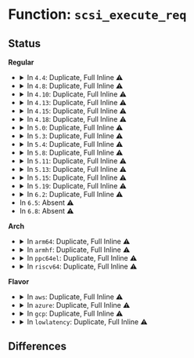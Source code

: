 # Function: <code>scsi_execute_req</code>

## Status
<b>Regular</b>
<ul>
<li>
<details>
<summary>In <code>4.4</code>: Duplicate, Full Inline ⚠️</summary>

**Collision:** Static Duplication

**Inline:** Full

**Transformation:** False

**Instances:**

```
In drivers/scsi/scsi.c (ffffffff815a6464)
Location: include/scsi/scsi_device.h:407
Inline: True
Inline callers:
  - drivers/scsi/scsi.c:scsi_vpd_inquiry
  - drivers/scsi/scsi.c:scsi_report_opcode
```
```
In drivers/scsi/scsi_ioctl.c (ffffffff815a8b6f)
Location: include/scsi/scsi_device.h:407
Inline: True
```
```
In drivers/scsi/scsi_lib.c (ffffffff815af011)
Location: include/scsi/scsi_device.h:407
Inline: True
Inline callers:
  - drivers/scsi/scsi_lib.c:scsi_mode_sense
  - drivers/scsi/scsi_lib.c:scsi_mode_select
  - drivers/scsi/scsi_lib.c:scsi_test_unit_ready
```
```
In drivers/scsi/scsi_scan.c (ffffffff815b20b6)
Location: include/scsi/scsi_device.h:407
Inline: True
Inline callers:
  - drivers/scsi/scsi_scan.c:scsi_probe_and_add_lun
  - drivers/scsi/scsi_scan.c:scsi_probe_and_add_lun
  - drivers/scsi/scsi_scan.c:scsi_report_lun_scan
```
```
In drivers/scsi/sd.c (ffffffff815bccba)
Location: include/scsi/scsi_device.h:407
Inline: True
Inline callers:
  - drivers/scsi/sd.c:read_capacity_10
  - drivers/scsi/sd.c:read_capacity_16
  - drivers/scsi/sd.c:sd_revalidate_disk
  - drivers/scsi/sd.c:sd_revalidate_disk
  - drivers/scsi/sd.c:sd_pr_command
```
```
In drivers/scsi/sr.c (ffffffff815c033e)
Location: include/scsi/scsi_device.h:407
Inline: True
Inline callers:
  - drivers/scsi/sr.c:sr_check_events
  - drivers/scsi/sr.c:sr_block_revalidate_disk
```
</details>
</li>
<li>
<details>
<summary>In <code>4.8</code>: Duplicate, Full Inline ⚠️</summary>

**Collision:** Static Duplication

**Inline:** Full

**Transformation:** False

**Instances:**

```
In drivers/scsi/scsi.c (ffffffff815fe8b6)
Location: include/scsi/scsi_device.h:418
Inline: True
Inline callers:
  - drivers/scsi/scsi.c:scsi_report_opcode
  - drivers/scsi/scsi.c:scsi_vpd_inquiry
```
```
In drivers/scsi/scsi_ioctl.c (ffffffff81600a1f)
Location: include/scsi/scsi_device.h:418
Inline: True
```
```
In drivers/scsi/scsi_lib.c (ffffffff8160783c)
Location: include/scsi/scsi_device.h:418
Inline: True
Inline callers:
  - drivers/scsi/scsi_lib.c:scsi_test_unit_ready
  - drivers/scsi/scsi_lib.c:scsi_mode_sense
  - drivers/scsi/scsi_lib.c:scsi_mode_select
```
```
In drivers/scsi/scsi_scan.c (ffffffff8160b2fd)
Location: include/scsi/scsi_device.h:418
Inline: True
Inline callers:
  - drivers/scsi/scsi_scan.c:scsi_report_lun_scan
  - drivers/scsi/scsi_scan.c:scsi_probe_and_add_lun
  - drivers/scsi/scsi_scan.c:scsi_probe_and_add_lun
```
```
In drivers/scsi/sd.c (ffffffff8161692e)
Location: include/scsi/scsi_device.h:418
Inline: True
Inline callers:
  - drivers/scsi/sd.c:sd_revalidate_disk
  - drivers/scsi/sd.c:sd_revalidate_disk
  - drivers/scsi/sd.c:read_capacity_10
  - drivers/scsi/sd.c:read_capacity_16
  - drivers/scsi/sd.c:sd_pr_command
```
```
In drivers/scsi/sr.c (ffffffff81618e10)
Location: include/scsi/scsi_device.h:418
Inline: True
Inline callers:
  - drivers/scsi/sr.c:sr_block_revalidate_disk
  - drivers/scsi/sr.c:sr_check_events
```
</details>
</li>
<li>
<details>
<summary>In <code>4.10</code>: Duplicate, Full Inline ⚠️</summary>

**Collision:** Static Duplication

**Inline:** Full

**Transformation:** False

**Instances:**

```
In drivers/scsi/scsi.c (ffffffff8162def6)
Location: include/scsi/scsi_device.h:419
Inline: True
Inline callers:
  - drivers/scsi/scsi.c:scsi_report_opcode
  - drivers/scsi/scsi.c:scsi_vpd_inquiry
```
```
In drivers/scsi/scsi_ioctl.c (ffffffff816300ff)
Location: include/scsi/scsi_device.h:419
Inline: True
```
```
In drivers/scsi/scsi_lib.c (ffffffff81636f0c)
Location: include/scsi/scsi_device.h:419
Inline: True
Inline callers:
  - drivers/scsi/scsi_lib.c:scsi_test_unit_ready
  - drivers/scsi/scsi_lib.c:scsi_mode_sense
  - drivers/scsi/scsi_lib.c:scsi_mode_select
```
```
In drivers/scsi/scsi_scan.c (ffffffff8163abb7)
Location: include/scsi/scsi_device.h:419
Inline: True
Inline callers:
  - drivers/scsi/scsi_scan.c:scsi_report_lun_scan
  - drivers/scsi/scsi_scan.c:scsi_probe_and_add_lun
  - drivers/scsi/scsi_scan.c:scsi_probe_and_add_lun
```
```
In drivers/scsi/sd.c (ffffffff816463cf)
Location: include/scsi/scsi_device.h:419
Inline: True
Inline callers:
  - drivers/scsi/sd.c:sd_revalidate_disk
  - drivers/scsi/sd.c:sd_revalidate_disk
  - drivers/scsi/sd.c:read_capacity_10
  - drivers/scsi/sd.c:read_capacity_16
  - drivers/scsi/sd.c:sd_pr_command
```
```
In drivers/scsi/sd_zbc.c (ffffffff81648066)
Location: include/scsi/scsi_device.h:419
Inline: True
```
```
In drivers/scsi/sr.c (ffffffff81649a90)
Location: include/scsi/scsi_device.h:419
Inline: True
Inline callers:
  - drivers/scsi/sr.c:sr_block_revalidate_disk
  - drivers/scsi/sr.c:sr_check_events
```
</details>
</li>
<li>
<details>
<summary>In <code>4.13</code>: Duplicate, Full Inline ⚠️</summary>

**Collision:** Static Duplication

**Inline:** Full

**Transformation:** False

**Instances:**

```
In drivers/scsi/scsi.c (ffffffff81643316)
Location: include/scsi/scsi_device.h:418
Inline: True
Inline callers:
  - drivers/scsi/scsi.c:scsi_report_opcode
  - drivers/scsi/scsi.c:scsi_vpd_inquiry
```
```
In drivers/scsi/scsi_ioctl.c (ffffffff81644e9f)
Location: include/scsi/scsi_device.h:418
Inline: True
```
```
In drivers/scsi/scsi_lib.c (ffffffff8164976c)
Location: include/scsi/scsi_device.h:418
Inline: True
Inline callers:
  - drivers/scsi/scsi_lib.c:scsi_test_unit_ready
  - drivers/scsi/scsi_lib.c:scsi_mode_sense
  - drivers/scsi/scsi_lib.c:scsi_mode_select
```
```
In drivers/scsi/scsi_scan.c (ffffffff8164fb11)
Location: include/scsi/scsi_device.h:418
Inline: True
Inline callers:
  - drivers/scsi/scsi_scan.c:__scsi_scan_target
  - drivers/scsi/scsi_scan.c:scsi_probe_and_add_lun
  - drivers/scsi/scsi_scan.c:scsi_probe_and_add_lun
```
```
In drivers/scsi/sd.c (ffffffff8165af55)
Location: include/scsi/scsi_device.h:418
Inline: True
Inline callers:
  - drivers/scsi/sd.c:sd_revalidate_disk
  - drivers/scsi/sd.c:sd_revalidate_disk
  - drivers/scsi/sd.c:read_capacity_10
  - drivers/scsi/sd.c:sd_pr_command
  - drivers/scsi/sd.c:sd_sec_submit
```
```
In drivers/scsi/sd_zbc.c (ffffffff8165cb06)
Location: include/scsi/scsi_device.h:418
Inline: True
```
```
In drivers/scsi/sr.c (ffffffff8165e420)
Location: include/scsi/scsi_device.h:418
Inline: True
Inline callers:
  - drivers/scsi/sr.c:sr_block_revalidate_disk
  - drivers/scsi/sr.c:sr_check_events
```
</details>
</li>
<li>
<details>
<summary>In <code>4.15</code>: Duplicate, Full Inline ⚠️</summary>

**Collision:** Static Duplication

**Inline:** Full

**Transformation:** False

**Instances:**

```
In drivers/scsi/scsi.c (ffffffff816ac426)
Location: include/scsi/scsi_device.h:434
Inline: True
Inline callers:
  - drivers/scsi/scsi.c:scsi_report_opcode
  - drivers/scsi/scsi.c:scsi_vpd_inquiry
```
```
In drivers/scsi/scsi_ioctl.c (ffffffff816ade2f)
Location: include/scsi/scsi_device.h:434
Inline: True
```
```
In drivers/scsi/scsi_lib.c (ffffffff816b298c)
Location: include/scsi/scsi_device.h:434
Inline: True
Inline callers:
  - drivers/scsi/scsi_lib.c:scsi_test_unit_ready
  - drivers/scsi/scsi_lib.c:scsi_mode_sense
  - drivers/scsi/scsi_lib.c:scsi_mode_select
```
```
In drivers/scsi/scsi_scan.c (ffffffff816b9109)
Location: include/scsi/scsi_device.h:434
Inline: True
Inline callers:
  - drivers/scsi/scsi_scan.c:__scsi_scan_target
  - drivers/scsi/scsi_scan.c:scsi_probe_and_add_lun
  - drivers/scsi/scsi_scan.c:scsi_probe_and_add_lun
```
```
In drivers/scsi/sd.c (ffffffff816c45a5)
Location: include/scsi/scsi_device.h:434
Inline: True
Inline callers:
  - drivers/scsi/sd.c:sd_revalidate_disk
  - drivers/scsi/sd.c:sd_revalidate_disk
  - drivers/scsi/sd.c:read_capacity_10
  - drivers/scsi/sd.c:sd_pr_command
  - drivers/scsi/sd.c:sd_sec_submit
```
```
In drivers/scsi/sd_zbc.c (ffffffff816c6166)
Location: include/scsi/scsi_device.h:434
Inline: True
```
```
In drivers/scsi/sr.c (ffffffff816c79a0)
Location: include/scsi/scsi_device.h:434
Inline: True
Inline callers:
  - drivers/scsi/sr.c:sr_block_revalidate_disk
  - drivers/scsi/sr.c:sr_check_events
```
</details>
</li>
<li>
<details>
<summary>In <code>4.18</code>: Duplicate, Full Inline ⚠️</summary>

**Collision:** Static Duplication

**Inline:** Full

**Transformation:** False

**Instances:**

```
In drivers/scsi/scsi.c (ffffffff816e8956)
Location: include/scsi/scsi_device.h:434
Inline: True
Inline callers:
  - drivers/scsi/scsi.c:scsi_report_opcode
  - drivers/scsi/scsi.c:scsi_vpd_inquiry
```
```
In drivers/scsi/scsi_ioctl.c (ffffffff816ea22b)
Location: include/scsi/scsi_device.h:434
Inline: True
```
```
In drivers/scsi/scsi_lib.c (ffffffff816eeafc)
Location: include/scsi/scsi_device.h:434
Inline: True
Inline callers:
  - drivers/scsi/scsi_lib.c:scsi_test_unit_ready
  - drivers/scsi/scsi_lib.c:scsi_mode_sense
  - drivers/scsi/scsi_lib.c:scsi_mode_select
```
```
In drivers/scsi/scsi_scan.c (ffffffff816f5438)
Location: include/scsi/scsi_device.h:434
Inline: True
Inline callers:
  - drivers/scsi/scsi_scan.c:__scsi_scan_target
  - drivers/scsi/scsi_scan.c:scsi_probe_and_add_lun
  - drivers/scsi/scsi_scan.c:scsi_probe_and_add_lun
```
```
In drivers/scsi/sd.c (ffffffff81700af9)
Location: include/scsi/scsi_device.h:434
Inline: True
Inline callers:
  - drivers/scsi/sd.c:sd_revalidate_disk
  - drivers/scsi/sd.c:sd_revalidate_disk
  - drivers/scsi/sd.c:read_capacity_10
  - drivers/scsi/sd.c:sd_pr_command
  - drivers/scsi/sd.c:sd_sec_submit
```
```
In drivers/scsi/sd_zbc.c (ffffffff817026e6)
Location: include/scsi/scsi_device.h:434
Inline: True
```
```
In drivers/scsi/sr.c (ffffffff817043a3)
Location: include/scsi/scsi_device.h:434
Inline: True
Inline callers:
  - drivers/scsi/sr.c:sr_block_revalidate_disk
  - drivers/scsi/sr.c:sr_check_events
```
</details>
</li>
<li>
<details>
<summary>In <code>5.0</code>: Duplicate, Full Inline ⚠️</summary>

**Collision:** Static Duplication

**Inline:** Full

**Transformation:** False

**Instances:**

```
In drivers/scsi/scsi.c (ffffffff8170c456)
Location: include/scsi/scsi_device.h:446
Inline: True
Inline callers:
  - drivers/scsi/scsi.c:scsi_report_opcode
  - drivers/scsi/scsi.c:scsi_vpd_inquiry
```
```
In drivers/scsi/scsi_ioctl.c (ffffffff8170dcdb)
Location: include/scsi/scsi_device.h:446
Inline: True
```
```
In drivers/scsi/scsi_lib.c (ffffffff8171269c)
Location: include/scsi/scsi_device.h:446
Inline: True
Inline callers:
  - drivers/scsi/scsi_lib.c:scsi_test_unit_ready
  - drivers/scsi/scsi_lib.c:scsi_mode_sense
  - drivers/scsi/scsi_lib.c:scsi_mode_select
```
```
In drivers/scsi/scsi_scan.c (ffffffff81717d87)
Location: include/scsi/scsi_device.h:446
Inline: True
Inline callers:
  - drivers/scsi/scsi_scan.c:__scsi_scan_target
  - drivers/scsi/scsi_scan.c:scsi_probe_and_add_lun
  - drivers/scsi/scsi_scan.c:scsi_probe_and_add_lun
```
```
In drivers/scsi/sd.c (ffffffff81723899)
Location: include/scsi/scsi_device.h:446
Inline: True
Inline callers:
  - drivers/scsi/sd.c:sd_revalidate_disk
  - drivers/scsi/sd.c:sd_revalidate_disk
  - drivers/scsi/sd.c:read_capacity_10
  - drivers/scsi/sd.c:sd_pr_command
  - drivers/scsi/sd.c:sd_sec_submit
```
```
In drivers/scsi/sd_zbc.c (ffffffff8172530b)
Location: include/scsi/scsi_device.h:446
Inline: True
Inline callers:
  - drivers/scsi/sd_zbc.c:sd_zbc_do_report_zones
```
```
In drivers/scsi/sr.c (ffffffff81727163)
Location: include/scsi/scsi_device.h:446
Inline: True
Inline callers:
  - drivers/scsi/sr.c:sr_block_revalidate_disk
  - drivers/scsi/sr.c:sr_check_events
```
</details>
</li>
<li>
<details>
<summary>In <code>5.3</code>: Duplicate, Full Inline ⚠️</summary>

**Collision:** Static Duplication

**Inline:** Full

**Transformation:** False

**Instances:**

```
In drivers/scsi/scsi.c (ffffffff81747b76)
Location: include/scsi/scsi_device.h:446
Inline: True
Inline callers:
  - drivers/scsi/scsi.c:scsi_report_opcode
  - drivers/scsi/scsi.c:scsi_vpd_inquiry
```
```
In drivers/scsi/scsi_ioctl.c (ffffffff8174949b)
Location: include/scsi/scsi_device.h:446
Inline: True
```
```
In drivers/scsi/scsi_lib.c (ffffffff8174e00c)
Location: include/scsi/scsi_device.h:446
Inline: True
Inline callers:
  - drivers/scsi/scsi_lib.c:scsi_test_unit_ready
  - drivers/scsi/scsi_lib.c:scsi_mode_sense
  - drivers/scsi/scsi_lib.c:scsi_mode_select
```
```
In drivers/scsi/scsi_scan.c (ffffffff81753097)
Location: include/scsi/scsi_device.h:446
Inline: True
Inline callers:
  - drivers/scsi/scsi_scan.c:scsi_report_lun_scan
  - drivers/scsi/scsi_scan.c:scsi_probe_and_add_lun
  - drivers/scsi/scsi_scan.c:scsi_probe_and_add_lun
```
```
In drivers/scsi/sd.c (ffffffff8175cbcf)
Location: include/scsi/scsi_device.h:446
Inline: True
Inline callers:
  - drivers/scsi/sd.c:read_capacity_10
  - drivers/scsi/sd.c:sd_spinup_disk
  - drivers/scsi/sd.c:sd_spinup_disk
  - drivers/scsi/sd.c:sd_pr_command
  - drivers/scsi/sd.c:sd_sec_submit
```
```
In drivers/scsi/sd_zbc.c (ffffffff81760960)
Location: include/scsi/scsi_device.h:446
Inline: True
Inline callers:
  - drivers/scsi/sd_zbc.c:sd_zbc_do_report_zones
```
```
In drivers/scsi/sr.c (ffffffff81762899)
Location: include/scsi/scsi_device.h:446
Inline: True
Inline callers:
  - drivers/scsi/sr.c:sr_block_revalidate_disk
  - drivers/scsi/sr.c:sr_check_events
```
</details>
</li>
<li>
<details>
<summary>In <code>5.4</code>: Duplicate, Full Inline ⚠️</summary>

**Collision:** Static Duplication

**Inline:** Full

**Transformation:** False

**Instances:**

```
In drivers/scsi/scsi.c (ffffffff8176bcc6)
Location: include/scsi/scsi_device.h:446
Inline: True
Inline callers:
  - drivers/scsi/scsi.c:scsi_report_opcode
  - drivers/scsi/scsi.c:scsi_vpd_inquiry
```
```
In drivers/scsi/scsi_ioctl.c (ffffffff8176d5cb)
Location: include/scsi/scsi_device.h:446
Inline: True
```
```
In drivers/scsi/scsi_lib.c (ffffffff817721bc)
Location: include/scsi/scsi_device.h:446
Inline: True
Inline callers:
  - drivers/scsi/scsi_lib.c:scsi_test_unit_ready
  - drivers/scsi/scsi_lib.c:scsi_mode_sense
  - drivers/scsi/scsi_lib.c:scsi_mode_select
```
```
In drivers/scsi/scsi_scan.c (ffffffff81777317)
Location: include/scsi/scsi_device.h:446
Inline: True
Inline callers:
  - drivers/scsi/scsi_scan.c:scsi_report_lun_scan
  - drivers/scsi/scsi_scan.c:scsi_probe_and_add_lun
  - drivers/scsi/scsi_scan.c:scsi_probe_and_add_lun
```
```
In drivers/scsi/sd.c (ffffffff81780a9f)
Location: include/scsi/scsi_device.h:446
Inline: True
Inline callers:
  - drivers/scsi/sd.c:read_capacity_10
  - drivers/scsi/sd.c:sd_spinup_disk
  - drivers/scsi/sd.c:sd_spinup_disk
  - drivers/scsi/sd.c:sd_pr_command
  - drivers/scsi/sd.c:sd_sec_submit
```
```
In drivers/scsi/sd_zbc.c (ffffffff81784900)
Location: include/scsi/scsi_device.h:446
Inline: True
Inline callers:
  - drivers/scsi/sd_zbc.c:sd_zbc_do_report_zones
```
```
In drivers/scsi/sr.c (ffffffff81786889)
Location: include/scsi/scsi_device.h:446
Inline: True
Inline callers:
  - drivers/scsi/sr.c:sr_block_revalidate_disk
  - drivers/scsi/sr.c:sr_check_events
```
</details>
</li>
<li>
<details>
<summary>In <code>5.8</code>: Duplicate, Full Inline ⚠️</summary>

**Collision:** Static Duplication

**Inline:** Full

**Transformation:** False

**Instances:**

```
In drivers/scsi/scsi.c (ffffffff8182df36)
Location: include/scsi/scsi_device.h:455
Inline: True
Inline callers:
  - drivers/scsi/scsi.c:scsi_report_opcode
  - drivers/scsi/scsi.c:scsi_vpd_inquiry
```
```
In drivers/scsi/scsi_ioctl.c (ffffffff8182fc49)
Location: include/scsi/scsi_device.h:455
Inline: True
```
```
In drivers/scsi/scsi_lib.c (ffffffff818346ec)
Location: include/scsi/scsi_device.h:455
Inline: True
Inline callers:
  - drivers/scsi/scsi_lib.c:scsi_test_unit_ready
  - drivers/scsi/scsi_lib.c:scsi_mode_sense
  - drivers/scsi/scsi_lib.c:scsi_mode_select
```
```
In drivers/scsi/scsi_scan.c (ffffffff8183a227)
Location: include/scsi/scsi_device.h:455
Inline: True
Inline callers:
  - drivers/scsi/scsi_scan.c:scsi_report_lun_scan
  - drivers/scsi/scsi_scan.c:scsi_probe_and_add_lun
```
```
In drivers/scsi/sd.c (ffffffff8184703c)
Location: include/scsi/scsi_device.h:455
Inline: True
Inline callers:
  - drivers/scsi/sd.c:read_capacity_10
  - drivers/scsi/sd.c:sd_spinup_disk
  - drivers/scsi/sd.c:sd_spinup_disk
  - drivers/scsi/sd.c:sd_sec_submit
```
```
In drivers/scsi/sd_zbc.c (ffffffff818485e5)
Location: include/scsi/scsi_device.h:455
Inline: True
Inline callers:
  - drivers/scsi/sd_zbc.c:sd_zbc_do_report_zones
```
```
In drivers/scsi/sr.c (ffffffff8184a09e)
Location: include/scsi/scsi_device.h:455
Inline: True
Inline callers:
  - drivers/scsi/sr.c:get_sectorsize
  - drivers/scsi/sr.c:sr_get_events
```
</details>
</li>
<li>
<details>
<summary>In <code>5.11</code>: Duplicate, Full Inline ⚠️</summary>

**Collision:** Static Duplication

**Inline:** Full

**Transformation:** False

**Instances:**

```
In drivers/scsi/scsi.c (ffffffff8183ef76)
Location: include/scsi/scsi_device.h:456
Inline: True
Inline callers:
  - drivers/scsi/scsi.c:scsi_report_opcode
  - drivers/scsi/scsi.c:scsi_vpd_inquiry
```
```
In drivers/scsi/scsi_ioctl.c (ffffffff81840909)
Location: include/scsi/scsi_device.h:456
Inline: True
```
```
In drivers/scsi/scsi_lib.c (ffffffff818450cc)
Location: include/scsi/scsi_device.h:456
Inline: True
Inline callers:
  - drivers/scsi/scsi_lib.c:scsi_test_unit_ready
  - drivers/scsi/scsi_lib.c:scsi_mode_sense
  - drivers/scsi/scsi_lib.c:scsi_mode_select
```
```
In drivers/scsi/scsi_scan.c (ffffffff8184abe7)
Location: include/scsi/scsi_device.h:456
Inline: True
Inline callers:
  - drivers/scsi/scsi_scan.c:scsi_report_lun_scan
  - drivers/scsi/scsi_scan.c:scsi_probe_and_add_lun
```
```
In drivers/scsi/sd.c (ffffffff81856a4a)
Location: include/scsi/scsi_device.h:456
Inline: True
Inline callers:
  - drivers/scsi/sd.c:read_capacity_10
  - drivers/scsi/sd.c:sd_spinup_disk
  - drivers/scsi/sd.c:sd_spinup_disk
```
```
In drivers/scsi/sd_zbc.c (ffffffff81858ad5)
Location: include/scsi/scsi_device.h:456
Inline: True
Inline callers:
  - drivers/scsi/sd_zbc.c:sd_zbc_do_report_zones
```
```
In drivers/scsi/sr.c (ffffffff8185a74e)
Location: include/scsi/scsi_device.h:456
Inline: True
Inline callers:
  - drivers/scsi/sr.c:get_sectorsize
  - drivers/scsi/sr.c:sr_get_events
```
</details>
</li>
<li>
<details>
<summary>In <code>5.13</code>: Duplicate, Full Inline ⚠️</summary>

**Collision:** Static Duplication

**Inline:** Full

**Transformation:** False

**Instances:**

```
In drivers/scsi/scsi.c (ffffffff81822186)
Location: include/scsi/scsi_device.h:457
Inline: True
Inline callers:
  - drivers/scsi/scsi.c:scsi_report_opcode
  - drivers/scsi/scsi.c:scsi_vpd_inquiry
```
```
In drivers/scsi/scsi_ioctl.c (ffffffff81823b4b)
Location: include/scsi/scsi_device.h:457
Inline: True
```
```
In drivers/scsi/scsi_lib.c (ffffffff8182825c)
Location: include/scsi/scsi_device.h:457
Inline: True
Inline callers:
  - drivers/scsi/scsi_lib.c:scsi_test_unit_ready
  - drivers/scsi/scsi_lib.c:scsi_mode_sense
  - drivers/scsi/scsi_lib.c:scsi_mode_select
```
```
In drivers/scsi/scsi_scan.c (ffffffff8182df48)
Location: include/scsi/scsi_device.h:457
Inline: True
Inline callers:
  - drivers/scsi/scsi_scan.c:scsi_report_lun_scan
  - drivers/scsi/scsi_scan.c:scsi_probe_and_add_lun
```
```
In drivers/scsi/sd.c (ffffffff818397da)
Location: include/scsi/scsi_device.h:457
Inline: True
Inline callers:
  - drivers/scsi/sd.c:read_capacity_10
  - drivers/scsi/sd.c:sd_spinup_disk
  - drivers/scsi/sd.c:sd_spinup_disk
```
```
In drivers/scsi/sd_zbc.c (ffffffff8183ba57)
Location: include/scsi/scsi_device.h:457
Inline: True
Inline callers:
  - drivers/scsi/sd_zbc.c:sd_zbc_do_report_zones
```
```
In drivers/scsi/sr.c (ffffffff8183da4e)
Location: include/scsi/scsi_device.h:457
Inline: True
Inline callers:
  - drivers/scsi/sr.c:get_sectorsize
  - drivers/scsi/sr.c:sr_check_events
```
</details>
</li>
<li>
<details>
<summary>In <code>5.15</code>: Duplicate, Full Inline ⚠️</summary>

**Collision:** Static Duplication

**Inline:** Full

**Transformation:** False

**Instances:**

```
In drivers/scsi/scsi.c (ffffffff818acac6)
Location: include/scsi/scsi_device.h:464
Inline: True
Inline callers:
  - drivers/scsi/scsi.c:scsi_report_opcode
  - drivers/scsi/scsi.c:scsi_vpd_inquiry
```
```
In drivers/scsi/scsi_ioctl.c (ffffffff818ae47b)
Location: include/scsi/scsi_device.h:464
Inline: True
```
```
In drivers/scsi/scsi_lib.c (ffffffff818b3b9c)
Location: include/scsi/scsi_device.h:464
Inline: True
Inline callers:
  - drivers/scsi/scsi_lib.c:scsi_test_unit_ready
  - drivers/scsi/scsi_lib.c:scsi_mode_sense
  - drivers/scsi/scsi_lib.c:scsi_mode_select
```
```
In drivers/scsi/scsi_scan.c (ffffffff818b9d18)
Location: include/scsi/scsi_device.h:464
Inline: True
Inline callers:
  - drivers/scsi/scsi_scan.c:scsi_report_lun_scan
  - drivers/scsi/scsi_scan.c:scsi_probe_and_add_lun
```
```
In drivers/scsi/sd.c (ffffffff818c5e5a)
Location: include/scsi/scsi_device.h:464
Inline: True
Inline callers:
  - drivers/scsi/sd.c:read_capacity_10
  - drivers/scsi/sd.c:sd_spinup_disk
  - drivers/scsi/sd.c:sd_spinup_disk
```
```
In drivers/scsi/sd_zbc.c (ffffffff818c8127)
Location: include/scsi/scsi_device.h:464
Inline: True
Inline callers:
  - drivers/scsi/sd_zbc.c:sd_zbc_do_report_zones
```
```
In drivers/scsi/sr.c (ffffffff818ca50e)
Location: include/scsi/scsi_device.h:464
Inline: True
Inline callers:
  - drivers/scsi/sr.c:get_sectorsize
  - drivers/scsi/sr.c:sr_check_events
```
</details>
</li>
<li>
<details>
<summary>In <code>5.19</code>: Duplicate, Full Inline ⚠️</summary>

**Collision:** Static Duplication

**Inline:** Full

**Transformation:** False

**Instances:**

```
In drivers/scsi/scsi.c (ffffffff819f7877)
Location: include/scsi/scsi_device.h:472
Inline: True
Inline callers:
  - drivers/scsi/scsi.c:scsi_report_opcode
  - drivers/scsi/scsi.c:scsi_get_vpd_size
```
```
In drivers/scsi/scsi_ioctl.c (ffffffff819f95c5)
Location: include/scsi/scsi_device.h:472
Inline: True
```
```
In drivers/scsi/scsi_lib.c (ffffffff81a009cc)
Location: include/scsi/scsi_device.h:472
Inline: True
Inline callers:
  - drivers/scsi/scsi_lib.c:scsi_test_unit_ready
  - drivers/scsi/scsi_lib.c:scsi_mode_sense
  - drivers/scsi/scsi_lib.c:scsi_mode_select
```
```
In drivers/scsi/scsi_scan.c (ffffffff81a056b8)
Location: include/scsi/scsi_device.h:472
Inline: True
Inline callers:
  - drivers/scsi/scsi_scan.c:scsi_report_lun_scan
  - drivers/scsi/scsi_scan.c:scsi_probe_and_add_lun
```
```
In drivers/scsi/sd.c (ffffffff81a128d2)
Location: include/scsi/scsi_device.h:472
Inline: True
Inline callers:
  - drivers/scsi/sd.c:read_capacity_10
  - drivers/scsi/sd.c:read_capacity_16
  - drivers/scsi/sd.c:sd_spinup_disk
  - drivers/scsi/sd.c:sd_spinup_disk
```
```
In drivers/scsi/sd_zbc.c (ffffffff81a14f8e)
Location: include/scsi/scsi_device.h:472
Inline: True
Inline callers:
  - drivers/scsi/sd_zbc.c:sd_zbc_do_report_zones
```
```
In drivers/scsi/sr.c (ffffffff81a179dd)
Location: include/scsi/scsi_device.h:472
Inline: True
Inline callers:
  - drivers/scsi/sr.c:get_sectorsize
  - drivers/scsi/sr.c:sr_check_events
```
</details>
</li>
<li>
<details>
<summary>In <code>6.2</code>: Duplicate, Full Inline ⚠️</summary>

**Collision:** Static Duplication

**Inline:** Full

**Transformation:** False

**Instances:**

```
In drivers/scsi/scsi.c (ffffffff81b750d7)
Location: include/scsi/scsi_device.h:473
Inline: True
Inline callers:
  - drivers/scsi/scsi.c:scsi_report_opcode
  - drivers/scsi/scsi.c:scsi_get_vpd_size
```
```
In drivers/scsi/scsi_ioctl.c (ffffffff81b77585)
Location: include/scsi/scsi_device.h:473
Inline: True
```
```
In drivers/scsi/scsi_lib.c (ffffffff81b7f06c)
Location: include/scsi/scsi_device.h:473
Inline: True
Inline callers:
  - drivers/scsi/scsi_lib.c:scsi_test_unit_ready
  - drivers/scsi/scsi_lib.c:scsi_mode_sense
  - drivers/scsi/scsi_lib.c:scsi_mode_select
```
```
In drivers/scsi/scsi_scan.c (ffffffff81b843c5)
Location: include/scsi/scsi_device.h:473
Inline: True
Inline callers:
  - drivers/scsi/scsi_scan.c:scsi_report_lun_scan
  - drivers/scsi/scsi_scan.c:scsi_probe_and_add_lun
```
```
In drivers/scsi/sd.c (ffffffff81b92c52)
Location: include/scsi/scsi_device.h:473
Inline: True
Inline callers:
  - drivers/scsi/sd.c:read_capacity_10
  - drivers/scsi/sd.c:read_capacity_16
  - drivers/scsi/sd.c:sd_spinup_disk
  - drivers/scsi/sd.c:sd_spinup_disk
```
```
In drivers/scsi/sd_zbc.c (ffffffff81b95bde)
Location: include/scsi/scsi_device.h:473
Inline: True
Inline callers:
  - drivers/scsi/sd_zbc.c:sd_zbc_do_report_zones
```
```
In drivers/scsi/sr.c (ffffffff81b988ed)
Location: include/scsi/scsi_device.h:473
Inline: True
Inline callers:
  - drivers/scsi/sr.c:get_sectorsize
  - drivers/scsi/sr.c:sr_check_events
```
</details>
</li>
<li>
In <code>6.5</code>: Absent ⚠️
</li>
<li>
In <code>6.8</code>: Absent ⚠️
</li>
</ul>
<b>Arch</b>
<ul>
<li>
<details>
<summary>In <code>arm64</code>: Duplicate, Full Inline ⚠️</summary>

**Collision:** Static Duplication

**Inline:** Full

**Transformation:** False

**Instances:**

```
In drivers/scsi/scsi.c (ffff80001096dcac)
Location: include/scsi/scsi_device.h:446
Inline: True
Inline callers:
  - drivers/scsi/scsi.c:scsi_report_opcode
  - drivers/scsi/scsi.c:scsi_vpd_inquiry
```
```
In drivers/scsi/scsi_ioctl.c (ffff80001096fda8)
Location: include/scsi/scsi_device.h:446
Inline: True
```
```
In drivers/scsi/scsi_lib.c (ffff8000109759b4)
Location: include/scsi/scsi_device.h:446
Inline: True
Inline callers:
  - drivers/scsi/scsi_lib.c:scsi_test_unit_ready
  - drivers/scsi/scsi_lib.c:scsi_mode_sense
  - drivers/scsi/scsi_lib.c:scsi_mode_select
```
```
In drivers/scsi/scsi_scan.c (ffff80001097b680)
Location: include/scsi/scsi_device.h:446
Inline: True
Inline callers:
  - drivers/scsi/scsi_scan.c:scsi_report_lun_scan
  - drivers/scsi/scsi_scan.c:scsi_probe_and_add_lun
  - drivers/scsi/scsi_scan.c:scsi_probe_and_add_lun
```
```
In drivers/scsi/sd.c (ffff800010987200)
Location: include/scsi/scsi_device.h:446
Inline: True
Inline callers:
  - drivers/scsi/sd.c:read_capacity_10
  - drivers/scsi/sd.c:sd_spinup_disk
  - drivers/scsi/sd.c:sd_spinup_disk
  - drivers/scsi/sd.c:sd_sec_submit
```
```
In drivers/scsi/sd_zbc.c (ffff80001098b100)
Location: include/scsi/scsi_device.h:446
Inline: True
```
```
In drivers/scsi/sr.c (ffff80001098d370)
Location: include/scsi/scsi_device.h:446
Inline: True
Inline callers:
  - drivers/scsi/sr.c:sr_block_revalidate_disk
  - drivers/scsi/sr.c:sr_check_events
```
</details>
</li>
<li>
<details>
<summary>In <code>armhf</code>: Duplicate, Full Inline ⚠️</summary>

**Collision:** Static Duplication

**Inline:** Full

**Transformation:** False

**Instances:**

```
In drivers/scsi/scsi.c (c0a43714)
Location: include/scsi/scsi_device.h:446
Inline: True
Inline callers:
  - drivers/scsi/scsi.c:scsi_report_opcode
  - drivers/scsi/scsi.c:scsi_vpd_inquiry
```
```
In drivers/scsi/scsi_ioctl.c (c0a44f3c)
Location: include/scsi/scsi_device.h:446
Inline: True
```
```
In drivers/scsi/scsi_lib.c (c0a49f30)
Location: include/scsi/scsi_device.h:446
Inline: True
Inline callers:
  - drivers/scsi/scsi_lib.c:scsi_test_unit_ready
  - drivers/scsi/scsi_lib.c:scsi_mode_sense
  - drivers/scsi/scsi_lib.c:scsi_mode_select
```
```
In drivers/scsi/scsi_scan.c (c0a4f480)
Location: include/scsi/scsi_device.h:446
Inline: True
Inline callers:
  - drivers/scsi/scsi_scan.c:scsi_report_lun_scan
  - drivers/scsi/scsi_scan.c:scsi_probe_and_add_lun
```
```
In drivers/scsi/sd.c (c0a599bc)
Location: include/scsi/scsi_device.h:446
Inline: True
Inline callers:
  - drivers/scsi/sd.c:read_capacity_10
  - drivers/scsi/sd.c:sd_spinup_disk
  - drivers/scsi/sd.c:sd_spinup_disk
  - drivers/scsi/sd.c:sd_pr_command
  - drivers/scsi/sd.c:sd_sec_submit
```
```
In drivers/scsi/sd_zbc.c (c0a5d418)
Location: include/scsi/scsi_device.h:446
Inline: True
Inline callers:
  - drivers/scsi/sd_zbc.c:sd_zbc_do_report_zones
```
```
In drivers/scsi/sr.c (c0a5f554)
Location: include/scsi/scsi_device.h:446
Inline: True
Inline callers:
  - drivers/scsi/sr.c:sr_block_revalidate_disk
  - drivers/scsi/sr.c:sr_check_events
```
</details>
</li>
<li>
<details>
<summary>In <code>ppc64el</code>: Duplicate, Full Inline ⚠️</summary>

**Collision:** Static Duplication

**Inline:** Full

**Transformation:** False

**Instances:**

```
In drivers/scsi/scsi.c (c000000000a270bc)
Location: include/scsi/scsi_device.h:446
Inline: True
Inline callers:
  - drivers/scsi/scsi.c:scsi_report_opcode
  - drivers/scsi/scsi.c:scsi_vpd_inquiry
```
```
In drivers/scsi/scsi_ioctl.c (c000000000a29498)
Location: include/scsi/scsi_device.h:446
Inline: True
```
```
In drivers/scsi/scsi_lib.c (c000000000a2f82c)
Location: include/scsi/scsi_device.h:446
Inline: True
Inline callers:
  - drivers/scsi/scsi_lib.c:scsi_test_unit_ready
  - drivers/scsi/scsi_lib.c:scsi_mode_sense
  - drivers/scsi/scsi_lib.c:scsi_mode_select
```
```
In drivers/scsi/scsi_scan.c (c000000000a36928)
Location: include/scsi/scsi_device.h:446
Inline: True
Inline callers:
  - drivers/scsi/scsi_scan.c:scsi_report_lun_scan
  - drivers/scsi/scsi_scan.c:scsi_probe_and_add_lun
  - drivers/scsi/scsi_scan.c:scsi_probe_and_add_lun
```
```
In drivers/scsi/sd.c (c000000000a471c4)
Location: include/scsi/scsi_device.h:446
Inline: True
Inline callers:
  - drivers/scsi/sd.c:read_capacity_10
  - drivers/scsi/sd.c:sd_spinup_disk
  - drivers/scsi/sd.c:sd_spinup_disk
  - drivers/scsi/sd.c:sd_pr_command
  - drivers/scsi/sd.c:sd_sec_submit
```
```
In drivers/scsi/sd_zbc.c (c000000000a4bc68)
Location: include/scsi/scsi_device.h:446
Inline: True
Inline callers:
  - drivers/scsi/sd_zbc.c:sd_zbc_do_report_zones
```
```
In drivers/scsi/sr.c (c000000000a4e894)
Location: include/scsi/scsi_device.h:446
Inline: True
Inline callers:
  - drivers/scsi/sr.c:sr_block_revalidate_disk
  - drivers/scsi/sr.c:sr_check_events
```
</details>
</li>
<li>
<details>
<summary>In <code>riscv64</code>: Duplicate, Full Inline ⚠️</summary>

**Collision:** Static Duplication

**Inline:** Full

**Transformation:** False

**Instances:**

```
In drivers/scsi/scsi.c (ffffffe0005d8560)
Location: include/scsi/scsi_device.h:446
Inline: True
Inline callers:
  - drivers/scsi/scsi.c:scsi_report_opcode
  - drivers/scsi/scsi.c:scsi_vpd_inquiry
```
```
In drivers/scsi/scsi_ioctl.c (ffffffe0005d9c8c)
Location: include/scsi/scsi_device.h:446
Inline: True
```
```
In drivers/scsi/scsi_lib.c (ffffffe0005ddee8)
Location: include/scsi/scsi_device.h:446
Inline: True
Inline callers:
  - drivers/scsi/scsi_lib.c:scsi_test_unit_ready
  - drivers/scsi/scsi_lib.c:scsi_mode_sense
  - drivers/scsi/scsi_lib.c:scsi_mode_select
```
```
In drivers/scsi/scsi_scan.c (ffffffe0005e263c)
Location: include/scsi/scsi_device.h:446
Inline: True
Inline callers:
  - drivers/scsi/scsi_scan.c:scsi_report_lun_scan
  - drivers/scsi/scsi_scan.c:scsi_probe_and_add_lun
  - drivers/scsi/scsi_scan.c:scsi_probe_and_add_lun
```
```
In drivers/scsi/sd.c (ffffffe0005ebade)
Location: include/scsi/scsi_device.h:446
Inline: True
Inline callers:
  - drivers/scsi/sd.c:read_capacity_10
  - drivers/scsi/sd.c:sd_spinup_disk
  - drivers/scsi/sd.c:sd_spinup_disk
  - drivers/scsi/sd.c:sd_pr_command
  - drivers/scsi/sd.c:sd_sec_submit
```
```
In drivers/scsi/sd_zbc.c (ffffffe0005ef512)
Location: include/scsi/scsi_device.h:446
Inline: True
Inline callers:
  - drivers/scsi/sd_zbc.c:sd_zbc_do_report_zones
```
```
In drivers/scsi/sr.c (ffffffe0005f11c6)
Location: include/scsi/scsi_device.h:446
Inline: True
Inline callers:
  - drivers/scsi/sr.c:sr_block_revalidate_disk
  - drivers/scsi/sr.c:sr_check_events
```
</details>
</li>
</ul>
<b>Flavor</b>
<ul>
<li>
<details>
<summary>In <code>aws</code>: Duplicate, Full Inline ⚠️</summary>

**Collision:** Static Duplication

**Inline:** Full

**Transformation:** False

**Instances:**

```
In drivers/scsi/scsi.c (ffffffff817203b6)
Location: include/scsi/scsi_device.h:446
Inline: True
Inline callers:
  - drivers/scsi/scsi.c:scsi_report_opcode
  - drivers/scsi/scsi.c:scsi_vpd_inquiry
```
```
In drivers/scsi/scsi_ioctl.c (ffffffff81721cbb)
Location: include/scsi/scsi_device.h:446
Inline: True
```
```
In drivers/scsi/scsi_lib.c (ffffffff817268ac)
Location: include/scsi/scsi_device.h:446
Inline: True
Inline callers:
  - drivers/scsi/scsi_lib.c:scsi_test_unit_ready
  - drivers/scsi/scsi_lib.c:scsi_mode_sense
  - drivers/scsi/scsi_lib.c:scsi_mode_select
```
```
In drivers/scsi/scsi_scan.c (ffffffff8172ba07)
Location: include/scsi/scsi_device.h:446
Inline: True
Inline callers:
  - drivers/scsi/scsi_scan.c:scsi_report_lun_scan
  - drivers/scsi/scsi_scan.c:scsi_probe_and_add_lun
  - drivers/scsi/scsi_scan.c:scsi_probe_and_add_lun
```
```
In drivers/scsi/sd.c (ffffffff8173518f)
Location: include/scsi/scsi_device.h:446
Inline: True
Inline callers:
  - drivers/scsi/sd.c:read_capacity_10
  - drivers/scsi/sd.c:sd_spinup_disk
  - drivers/scsi/sd.c:sd_spinup_disk
  - drivers/scsi/sd.c:sd_pr_command
  - drivers/scsi/sd.c:sd_sec_submit
```
```
In drivers/scsi/sd_zbc.c (ffffffff81738ff0)
Location: include/scsi/scsi_device.h:446
Inline: True
Inline callers:
  - drivers/scsi/sd_zbc.c:sd_zbc_do_report_zones
```
```
In drivers/scsi/sr.c (ffffffff8173af79)
Location: include/scsi/scsi_device.h:446
Inline: True
Inline callers:
  - drivers/scsi/sr.c:sr_block_revalidate_disk
  - drivers/scsi/sr.c:sr_check_events
```
</details>
</li>
<li>
<details>
<summary>In <code>azure</code>: Duplicate, Full Inline ⚠️</summary>

**Collision:** Static Duplication

**Inline:** Full

**Transformation:** False

**Instances:**

```
In drivers/scsi/scsi.c (ffffffff816f97e6)
Location: include/scsi/scsi_device.h:446
Inline: True
Inline callers:
  - drivers/scsi/scsi.c:scsi_report_opcode
  - drivers/scsi/scsi.c:scsi_vpd_inquiry
```
```
In drivers/scsi/scsi_ioctl.c (ffffffff816fb0eb)
Location: include/scsi/scsi_device.h:446
Inline: True
```
```
In drivers/scsi/scsi_lib.c (ffffffff816ffcdc)
Location: include/scsi/scsi_device.h:446
Inline: True
Inline callers:
  - drivers/scsi/scsi_lib.c:scsi_test_unit_ready
  - drivers/scsi/scsi_lib.c:scsi_mode_sense
  - drivers/scsi/scsi_lib.c:scsi_mode_select
```
```
In drivers/scsi/scsi_scan.c (ffffffff81704e27)
Location: include/scsi/scsi_device.h:446
Inline: True
Inline callers:
  - drivers/scsi/scsi_scan.c:scsi_report_lun_scan
  - drivers/scsi/scsi_scan.c:scsi_probe_and_add_lun
  - drivers/scsi/scsi_scan.c:scsi_probe_and_add_lun
```
```
In drivers/scsi/sd.c (ffffffff81716e2f)
Location: include/scsi/scsi_device.h:446
Inline: True
Inline callers:
  - drivers/scsi/sd.c:read_capacity_10
  - drivers/scsi/sd.c:sd_spinup_disk
  - drivers/scsi/sd.c:sd_spinup_disk
  - drivers/scsi/sd.c:sd_pr_command
  - drivers/scsi/sd.c:sd_sec_submit
```
```
In drivers/scsi/sd_zbc.c (ffffffff8171ac90)
Location: include/scsi/scsi_device.h:446
Inline: True
Inline callers:
  - drivers/scsi/sd_zbc.c:sd_zbc_do_report_zones
```
```
In drivers/scsi/sr.c (ffffffff8171cc19)
Location: include/scsi/scsi_device.h:446
Inline: True
Inline callers:
  - drivers/scsi/sr.c:sr_block_revalidate_disk
  - drivers/scsi/sr.c:sr_check_events
```
</details>
</li>
<li>
<details>
<summary>In <code>gcp</code>: Duplicate, Full Inline ⚠️</summary>

**Collision:** Static Duplication

**Inline:** Full

**Transformation:** False

**Instances:**

```
In drivers/scsi/scsi.c (ffffffff8175f186)
Location: include/scsi/scsi_device.h:446
Inline: True
Inline callers:
  - drivers/scsi/scsi.c:scsi_report_opcode
  - drivers/scsi/scsi.c:scsi_vpd_inquiry
```
```
In drivers/scsi/scsi_ioctl.c (ffffffff81760a8b)
Location: include/scsi/scsi_device.h:446
Inline: True
```
```
In drivers/scsi/scsi_lib.c (ffffffff8176567c)
Location: include/scsi/scsi_device.h:446
Inline: True
Inline callers:
  - drivers/scsi/scsi_lib.c:scsi_test_unit_ready
  - drivers/scsi/scsi_lib.c:scsi_mode_sense
  - drivers/scsi/scsi_lib.c:scsi_mode_select
```
```
In drivers/scsi/scsi_scan.c (ffffffff8176a7d7)
Location: include/scsi/scsi_device.h:446
Inline: True
Inline callers:
  - drivers/scsi/scsi_scan.c:scsi_report_lun_scan
  - drivers/scsi/scsi_scan.c:scsi_probe_and_add_lun
  - drivers/scsi/scsi_scan.c:scsi_probe_and_add_lun
```
```
In drivers/scsi/virtio_scsi.c (ffffffff81772736)
Location: include/scsi/scsi_device.h:446
Inline: True
Inline callers:
  - drivers/scsi/virtio_scsi.c:virtscsi_handle_event
```
```
In drivers/scsi/sd.c (ffffffff8177591f)
Location: include/scsi/scsi_device.h:446
Inline: True
Inline callers:
  - drivers/scsi/sd.c:read_capacity_10
  - drivers/scsi/sd.c:sd_spinup_disk
  - drivers/scsi/sd.c:sd_spinup_disk
  - drivers/scsi/sd.c:sd_pr_command
  - drivers/scsi/sd.c:sd_sec_submit
```
```
In drivers/scsi/sd_zbc.c (ffffffff81779780)
Location: include/scsi/scsi_device.h:446
Inline: True
Inline callers:
  - drivers/scsi/sd_zbc.c:sd_zbc_do_report_zones
```
```
In drivers/scsi/sr.c (ffffffff8177b709)
Location: include/scsi/scsi_device.h:446
Inline: True
Inline callers:
  - drivers/scsi/sr.c:sr_block_revalidate_disk
  - drivers/scsi/sr.c:sr_check_events
```
</details>
</li>
<li>
<details>
<summary>In <code>lowlatency</code>: Duplicate, Full Inline ⚠️</summary>

**Collision:** Static Duplication

**Inline:** Full

**Transformation:** False

**Instances:**

```
In drivers/scsi/scsi.c (ffffffff8177a7e6)
Location: include/scsi/scsi_device.h:446
Inline: True
Inline callers:
  - drivers/scsi/scsi.c:scsi_report_opcode
  - drivers/scsi/scsi.c:scsi_vpd_inquiry
```
```
In drivers/scsi/scsi_ioctl.c (ffffffff8177c0eb)
Location: include/scsi/scsi_device.h:446
Inline: True
```
```
In drivers/scsi/scsi_lib.c (ffffffff81780d0c)
Location: include/scsi/scsi_device.h:446
Inline: True
Inline callers:
  - drivers/scsi/scsi_lib.c:scsi_test_unit_ready
  - drivers/scsi/scsi_lib.c:scsi_mode_sense
  - drivers/scsi/scsi_lib.c:scsi_mode_select
```
```
In drivers/scsi/scsi_scan.c (ffffffff81785f27)
Location: include/scsi/scsi_device.h:446
Inline: True
Inline callers:
  - drivers/scsi/scsi_scan.c:scsi_report_lun_scan
  - drivers/scsi/scsi_scan.c:scsi_probe_and_add_lun
  - drivers/scsi/scsi_scan.c:scsi_probe_and_add_lun
```
```
In drivers/scsi/sd.c (ffffffff8178f6ff)
Location: include/scsi/scsi_device.h:446
Inline: True
Inline callers:
  - drivers/scsi/sd.c:read_capacity_10
  - drivers/scsi/sd.c:sd_spinup_disk
  - drivers/scsi/sd.c:sd_spinup_disk
  - drivers/scsi/sd.c:sd_pr_command
  - drivers/scsi/sd.c:sd_sec_submit
```
```
In drivers/scsi/sd_zbc.c (ffffffff817935b0)
Location: include/scsi/scsi_device.h:446
Inline: True
Inline callers:
  - drivers/scsi/sd_zbc.c:sd_zbc_do_report_zones
```
```
In drivers/scsi/sr.c (ffffffff81795539)
Location: include/scsi/scsi_device.h:446
Inline: True
Inline callers:
  - drivers/scsi/sr.c:sr_block_revalidate_disk
  - drivers/scsi/sr.c:sr_check_events
```
</details>
</li>
</ul>

## Differences
